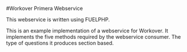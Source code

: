 #Workover Primera Webservice

This webservice is written using FUELPHP.

This is an example implementation of a webservice for Workover. It implements the five methods required by the webservice consumer. The type of questions it produces section based.